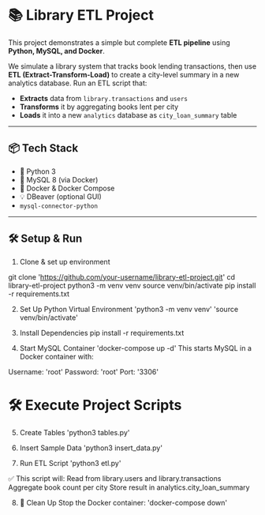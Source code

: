 # 📚 Library ETL Project

This project demonstrates a simple but complete **ETL pipeline** using **Python, MySQL, and Docker**.

We simulate a library system that tracks book lending transactions, then use **ETL (Extract-Transform-Load)** to create a city-level summary in a new analytics database.
Run an ETL script that:
  - **Extracts** data from `library.transactions` and `users`
  - **Transforms** it by aggregating books lent per city
  - **Loads** it into a new `analytics` database as `city_loan_summary` table

---

## 📦 Tech Stack

- 🐍 Python 3
- 🐬 MySQL 8 (via Docker)
- 🐳 Docker & Docker Compose
- 💡 DBeaver (optional GUI)
- `mysql-connector-python`

---

## 🛠️ Setup & Run

1. Clone & set up environment

git clone 'https://github.com/your-username/library-etl-project.git'
cd library-etl-project
python3 -m venv venv
source venv/bin/activate
pip install -r requirements.txt

2. Set Up Python Virtual Environment
'python3 -m venv venv'
'source venv/bin/activate'

3. Install Dependencies
pip install -r requirements.txt

4. Start MySQL Container
'docker-compose up -d'
This starts MySQL in a Docker container with:

Username: 'root'
Password: 'root'
Port: '3306'

# 🛠️ Execute Project Scripts
5. Create Tables
'python3 tables.py'

6. Insert Sample Data
'python3 insert_data.py'

7. Run ETL Script
'python3 etl.py'

✅ This script will:
Read from library.users and library.transactions
Aggregate book count per city
Store result in analytics.city_loan_summary

8. 🧹 Clean Up
Stop the Docker container:
'docker-compose down'
